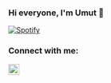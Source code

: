### Hi everyone, I'm Umut 👋

[![Spotify](https://drive.google.com/file/d/1t8IIXZ35dmLYpjMHLpCikOVVfHuN6HKd/view?usp=sharing)](https://open.spotify.com/user/31p2mzedfs7e5so5jrzwr3dmnkj4?si=6c79669e830b4336)


### Connect with me:

[<img align="left" alt="Sasprosko | YouTube" width="22px" src="https://img.search.brave.com/aSGtlR1kCs9MnhwqZITYBYu8grGiFX697au1UvT_Scc/fit/464/462/ce/1/aHR0cHM6Ly93d3cu/bG9nb2x5bnguY29t/L2ltYWdlcy9sb2dv/bHlueC9mYS9mYTc2/OTdmMGZkNmQ3YzQz/NmJkMzY4MTc3YTBh/YzU2My5wbmc" />][youtube]

[youtube]: https://www.youtube.com/channel/UC1aIvE7CDLac8wgQZODMjFQ
